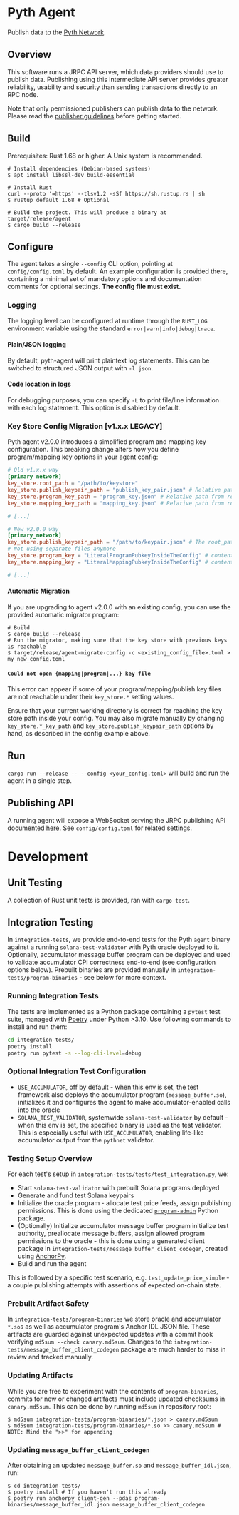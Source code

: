 # Pyth Agent
Publish data to the [Pyth Network](https://pyth.network/).

## Overview
This software runs a JRPC API server, which data providers should use to publish data. Publishing using this intermediate API server provides greater reliability, usability and security than sending transactions directly to an RPC node.

Note that only permissioned publishers can publish data to the network. Please read the [publisher guidelines](https://docs.pyth.network/documentation/publish-data) before getting started.

## Build

Prerequisites: Rust 1.68 or higher. A Unix system is recommended.

```shell
# Install dependencies (Debian-based systems)
$ apt install libssl-dev build-essential

# Install Rust
curl --proto '=https' --tlsv1.2 -sSf https://sh.rustup.rs | sh
$ rustup default 1.68 # Optional

# Build the project. This will produce a binary at target/release/agent
$ cargo build --release
```

## Configure
The agent takes a single `--config` CLI option, pointing at
`config/config.toml` by default. An example configuration is provided
there, containing a minimal set of mandatory options and documentation
comments for optional settings. **The config file must exist.**

### Logging
The logging level can be configured at runtime
through the `RUST_LOG` environment variable using the standard
`error|warn|info|debug|trace`.

#### Plain/JSON logging
By default, pyth-agent will print plaintext log statements. This can be switched to structured JSON output with `-l json`.

#### Code location in logs
For debugging purposes, you can specify `-L` to print file/line information with each log statement. This option is disabled by default.

### Key Store Config Migration [v1.x.x LEGACY]
Pyth agent v2.0.0 introduces a simplified program and mapping key configuration. This breaking change alters how you define program/mapping key options in your agent config:
```toml
# Old v1.x.x way
[primary network]
key_store.root_path = "/path/to/keystore"
key_store.publish_keypair_path = "publish_key_pair.json" # Relative path from root_path, "publish_key_pair.json" by default
key_store.program_key_path = "program_key.json" # Relative path from root_path, "program_key.json" by default
key_store.mapping_key_path = "mapping_key.json" # Relative path from root_path, "mapping_key.json" by default

# [...]

# New v2.0.0 way
[primary_network]
key_store.publish_keypair_path = "/path/to/keypair.json" # The root_path is gone, we specify the full path
# Not using separate files anymore
key_store.program_key = "LiteralProgramPubkeyInsideTheConfig" # contents of legacy program_key.json;
key_store.mapping_key = "LiteralMappingPubkeyInsideTheConfig" # contents of legacy mapping_key.json

# [...]

```

#### Automatic Migration
If you are upgrading to agent v2.0.0 with an existing config, you can use the provided automatic migrator program:
```shell
# Build
$ cargo build --release
# Run the migrator, making sure that the key store with previous keys is reachable
$ target/release/agent-migrate-config -c <existing_config_file>.toml > my_new_config.toml
```

#### `Could not open {mapping|program|...} key file`
This error can appear if some of your program/mapping/publish key
files are not reachable under their `key_store.*` setting values.

Ensure that your current working directory is correct for reaching the
key store path inside your config. You may also migrate manually by
changing `key_store.*_key_path` and `key_store.publish_keypair_path`
options by hand, as described in the config example above.

## Run
`cargo run --release -- --config <your_config.toml>` will build and run the agent in a single step.

## Publishing API
A running agent will expose a WebSocket serving the JRPC publishing API documented [here](https://docs.pyth.network/documentation/publish-data/pyth-client-websocket-api). See `config/config.toml` for related settings.

# Development
## Unit Testing
A collection of Rust unit tests is provided, ran with `cargo test`.

## Integration Testing
In `integration-tests`, we provide end-to-end tests for the Pyth
`agent` binary against a running `solana-test-validator` with Pyth
oracle deployed to it. Optionally, accumulator message buffer program
can be deployed and used to validate accumulator CPI correctness
end-to-end (see configuration options below). Prebuilt binaries are
provided manually in `integration-tests/program-binaries` - see below
for more context.

### Running Integration Tests
The tests are implemented as a Python package containing a `pytest`
test suite, managed with [Poetry](https://python-poetry.org/) under
Python >3.10. Use following commands to install and run them:

```bash
cd integration-tests/
poetry install
poetry run pytest -s --log-cli-level=debug
```

### Optional Integration Test Configuration
* `USE_ACCUMULATOR`, off by default - when this env is set, the test
  framework also deploys the accumulator program
  (`message_buffer.so`), initializes it and configures the agent to
  make accumulator-enabled calls into the oracle
* `SOLANA_TEST_VALIDATOR`, systemwide `solana-test-validator` by
  default - when this env is set, the specified binary is used as the
  test validator. This is especially useful with `USE_ACCUMULATOR`,
  enabling life-like accumulator output from the `pythnet` validator.

### Testing Setup Overview
For each test's setup in `integration-tests/tests/test_integration.py`, we:
* Start `solana-test-validator` with prebuilt Solana programs deployed
* Generate and fund test Solana keypairs
* Initialize the oracle program - allocate test price feeds, assign
  publishing permissions. This is done using the dedicated [`program-admin`](https://github.com/pyth-network/program-admin) Python package.
* (Optionally) Initialize accumulator message buffer program
  initialize test authority, preallocate message buffers, assign
  allowed program permissions to the oracle - this is done using a
  generated client package in
  `integration-tests/message_buffer_client_codegen`, created using
  [AnchorPy](https://github.com/kevinheavey/anchorpy).
* Build and run the agent

This is followed by a specific test scenario,
e.g. `test_update_price_simple` - a couple publishing attempts with
assertions of expected on-chain state.

### Prebuilt Artifact Safety
In `integration-tests/program-binaries` we store oracle and
accumulator `*.so`s as well as accumulator program's Anchor IDL JSON
file. These artifacts are guarded against unexpected updates with a
commit hook verifying `md5sum --check canary.md5sum`. Changes to the
`integration-tests/message_buffer_client_codegen` package are much
harder to miss in review and tracked manually.

### Updating Artifacts
While you are free to experiment with the contents of
`program-binaries`, commits for new or changed artifacts must include
updated checksums in `canary.md5sum`. This can be done
by running `md5sum` in repository root:
```shell
$ md5sum integration-tests/program-binaries/*.json > canary.md5sum
$ md5sum integration-tests/program-binaries/*.so >> canary.md5sum # NOTE: Mind the ">>" for appending
```

### Updating `message_buffer_client_codegen`
After obtaining an updated `message_buffer.so` and `message_buffer_idl.json`, run:
```shell
$ cd integration-tests/
$ poetry install # If you haven't run this already
$ poetry run anchorpy client-gen --pdas program-binaries/message_buffer_idl.json message_buffer_client_codegen
```
